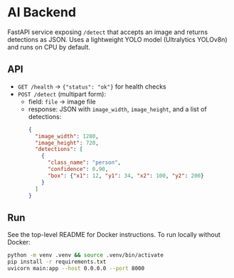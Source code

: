 # AI Backend

FastAPI service exposing `/detect` that accepts an image and returns detections as JSON.
Uses a lightweight YOLO model (Ultralytics YOLOv8n) and runs on CPU by default.

## API

- `GET /health` → `{"status": "ok"}` for health checks
- `POST /detect` (multipart form):
  - field: `file` → image file
  - response: JSON with `image_width`, `image_height`, and a list of detections:
    ```json
    {
      "image_width": 1280,
      "image_height": 720,
      "detections": [
        {
          "class_name": "person",
          "confidence": 0.90,
          "box": {"x1": 12, "y1": 34, "x2": 100, "y2": 200}
        }
      ]
    }
    ```

## Run

See the top-level README for Docker instructions. To run locally without Docker:

```bash
python -m venv .venv && source .venv/bin/activate
pip install -r requirements.txt
uvicorn main:app --host 0.0.0.0 --port 8000
```
